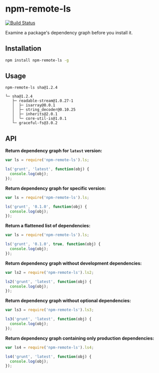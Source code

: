 # npm-remote-ls

[![Build Status](https://travis-ci.org/npm/npm-remote-ls.png)](https://travis-ci.org/npm/npm-remote-ls)

Examine a package's dependency graph before you install it.

## Installation

```bash
npm install npm-remote-ls -g
```

## Usage

```
npm-remote-ls sha@1.2.4

└─ sha@1.2.4
   ├─ readable-stream@1.0.27-1
   │  ├─ isarray@0.0.1
   │  ├─ string_decoder@0.10.25
   │  ├─ inherits@2.0.1
   │  └─ core-util-is@1.0.1
   └─ graceful-fs@3.0.2
```

## API

**Return dependency graph for `latest` version:**

```javascript
var ls = require('npm-remote-ls').ls;

ls('grunt', 'latest', function(obj) {
  console.log(obj);
});
```

**Return dependency graph for specific version:**

```javascript
var ls = require('npm-remote-ls').ls;

ls('grunt', '0.1.0', function(obj) {
  console.log(obj);
});
```

**Return a flattened list of dependencies:**

```javascript
var ls = require('npm-remote-ls').ls;

ls('grunt', '0.1.0', true, function(obj) {
  console.log(obj);
});
```

**Return dependency graph without development dependencies:**

```javascript
var ls2 = require('npm-remote-ls').ls2;

ls2('grunt', 'latest', function(obj) {
  console.log(obj);
});
```

**Return dependency graph without optional dependencies:**

```javascript
var ls3 = require('npm-remote-ls').ls3;

ls3('grunt', 'latest', function(obj) {
  console.log(obj);
});
```

**Return dependency graph containing only production dependencies:**

```javascript
var ls4 = require('npm-remote-ls').ls4;

ls4('grunt', 'latest', function(obj) {
  console.log(obj);
});
```